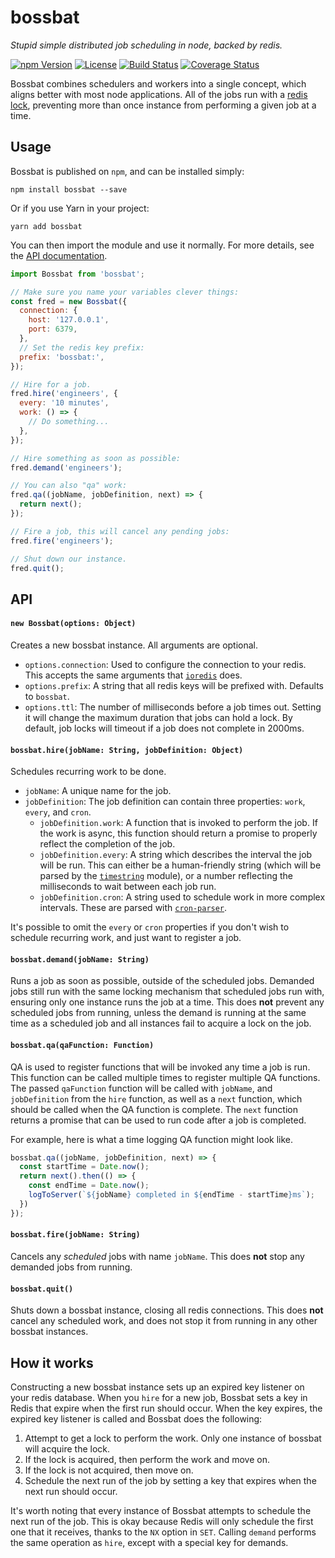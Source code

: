 # bossbat
_Stupid simple distributed job scheduling in node, backed by redis._

[![npm Version](https://img.shields.io/npm/v/bossbat.svg)](https://www.npmjs.com/package/bossbat)
[![License](https://img.shields.io/npm/l/bossbat.svg)](https://www.npmjs.com/package/bossbat)
[![Build Status](https://travis-ci.org/airbnb/bossbat.svg)](https://travis-ci.org/airbnb/bossbat)
[![Coverage Status](https://coveralls.io/repos/github/airbnb/bossbat/badge.svg?branch=master)](https://coveralls.io/github/airbnb/bossbat?branch=master)

Bossbat combines schedulers and workers into a single concept, which aligns better with most node applications.
All of the jobs run with a [redis lock](https://redis.io/topics/distlock), preventing more than once instance from performing a given job at a time.

## Usage

Bossbat is published on `npm`, and can be installed simply:

```shell
npm install bossbat --save
```

Or if you use Yarn in your project:

```shell
yarn add bossbat
```

You can then import the module and use it normally. For more details, see the [API documentation](#api).

```js
import Bossbat from 'bossbat';

// Make sure you name your variables clever things:
const fred = new Bossbat({
  connection: {
    host: '127.0.0.1',
    port: 6379,
  },
  // Set the redis key prefix:
  prefix: 'bossbat:',
});

// Hire for a job.
fred.hire('engineers', {
  every: '10 minutes',
  work: () => {
    // Do something...
  },
});

// Hire something as soon as possible:
fred.demand('engineers');

// You can also "qa" work:
fred.qa((jobName, jobDefinition, next) => {
  return next();
});

// Fire a job, this will cancel any pending jobs:
fred.fire('engineers');

// Shut down our instance.
fred.quit();
```

## API

#### `new Bossbat(options: Object)`

Creates a new bossbat instance. All arguments are optional.

- `options.connection`: Used to configure the connection to your redis. This accepts the same arguments that [`ioredis`](https://github.com/luin/ioredis/blob/master/API.md#new_Redis_new) does.
- `options.prefix`: A string that all redis keys will be prefixed with. Defaults to `bossbat`.
- `options.ttl`: The number of milliseconds before a job times out. Setting it will change the maximum duration that jobs can hold a lock. By default, job locks will timeout if a job does not complete in 2000ms.

#### `bossbat.hire(jobName: String, jobDefinition: Object)`

Schedules recurring work to be done.

- `jobName`: A unique name for the job.
- `jobDefinition`: The job definition can contain three properties: `work`, `every`, and `cron`.
    - `jobDefinition.work`: A function that is invoked to perform the job. If the work is async, this function should return a promise to properly reflect the completion of the job.
    - `jobDefinition.every`: A string which describes the interval the job will be run. This can either be a human-friendly string (which will be parsed by the [`timestring`](https://www.npmjs.com/package/timestring) module), or a number reflecting the milliseconds to wait between each job run.
    - `jobDefinition.cron`: A string used to schedule work in more complex intervals. These are parsed with [`cron-parser`](https://www.npmjs.com/package/cron-parser).

It's possible to omit the `every` or `cron` properties if you don't wish to schedule recurring work, and just want to register a job.

#### `bossbat.demand(jobName: String)`

Runs a job as soon as possible, outside of the scheduled jobs. Demanded jobs still run with the same locking mechanism that scheduled jobs run with, ensuring only one instance runs the job at a time.
This does **not** prevent any scheduled jobs from running, unless the demand is running at the same time as a scheduled job and all instances fail to acquire a lock on the job.

#### `bossbat.qa(qaFunction: Function)`

QA is used to register functions that will be invoked any time a job is run. This function can be called multiple times to register multiple QA functions.
The passed `qaFunction` function will be called with `jobName`, and `jobDefinition` from the `hire` function, as well as a `next` function, which should be called when the QA function is complete.
The `next` function returns a promise that can be used to run code after a job is completed.

For example, here is what a time logging QA function might look like.

```js
bossbat.qa((jobName, jobDefinition, next) => {
  const startTime = Date.now();
  return next().then(() => {
    const endTime = Date.now();
    logToServer(`${jobName} completed in ${endTime - startTime}ms`);
  })
});
```

#### `bossbat.fire(jobName: String)`

Cancels any _scheduled_ jobs with name `jobName`. This does **not** stop any demanded jobs from running.

#### `bossbat.quit()`

Shuts down a bossbat instance, closing all redis connections.
This does **not** cancel any scheduled work, and does not stop it from running in any other bossbat instances.

## How it works

Constructing a new bossbat instance sets up an expired key listener on your redis database.
When you `hire` for a new job, Bossbat sets a key in Redis that expire when the first run should occur.
When the key expires, the expired key listener is called and Bossbat does the following:

1. Attempt to get a lock to perform the work. Only one instance of bossbat will acquire the lock.
  1. If the lock is acquired, then perform the work and move on.
  2. If the lock is not acquired, then move on.
2. Schedule the next run of the job by setting a key that expires when the next run should occur.

It's worth noting that every instance of Bossbat attempts to schedule the next run of the job. This is okay because Redis will only schedule the first one that it receives, thanks to the `NX` option in `SET`.
Calling `demand` performs the same operation as `hire`, except with a special key for demands.
